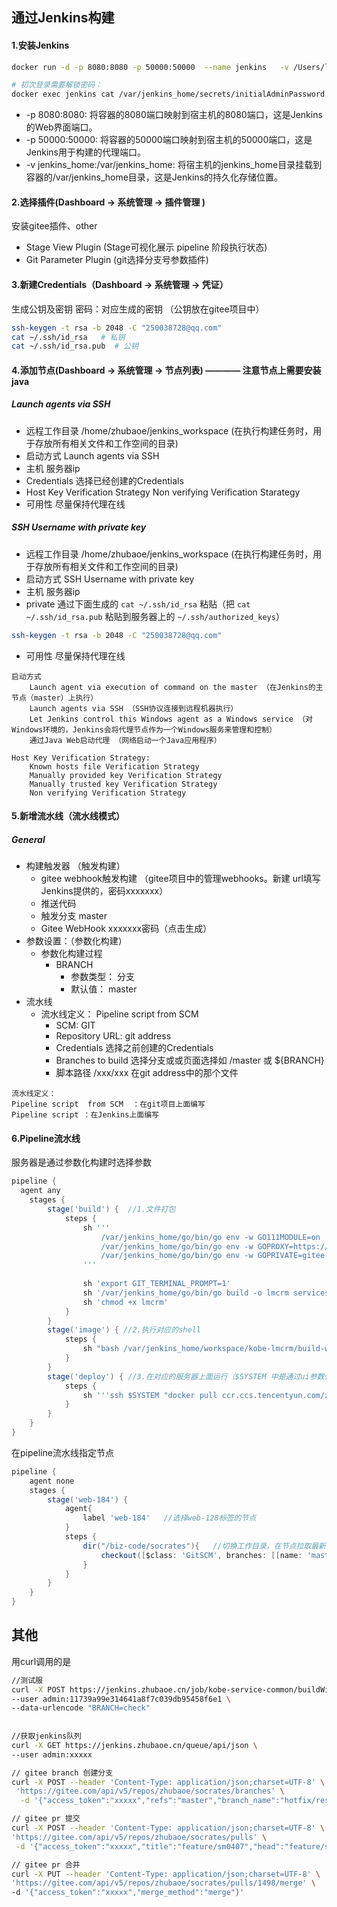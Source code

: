 ## 通过Jenkins构建

#### 1.安装Jenkins
```bash
docker run -d -p 8080:8080 -p 50000:50000  --name jenkins   -v /Users/linlong/Desktop/jenkin:/var/jenkins_home jenkins/jenkins:lts

# 初次登录需要解锁密码：
docker exec jenkins cat /var/jenkins_home/secrets/initialAdminPassword
```
* -p 8080:8080: 将容器的8080端口映射到宿主机的8080端口，这是Jenkins的Web界面端口。
* -p 50000:50000: 将容器的50000端口映射到宿主机的50000端口，这是Jenkins用于构建的代理端口。
* -v jenkins_home:/var/jenkins_home: 将宿主机的jenkins_home目录挂载到容器的/var/jenkins_home目录，这是Jenkins的持久化存储位置。

#### 2.选择插件(Dashboard ->  系统管理  ->  插件管理 )
安装gitee插件、other
- Stage View Plugin (Stage可视化展示 pipeline 阶段执行状态)
- Git Parameter Plugin (git选择分支号参数插件)

#### 3.新建Credentials（Dashboard ->  系统管理  ->  凭证）
生成公钥及密钥
密码：对应生成的密钥  （公钥放在gitee项目中）
```bash
ssh-keygen -t rsa -b 2048 -C "250038728@qq.com"
cat ~/.ssh/id_rsa   # 私钥
cat ~/.ssh/id_rsa.pub  # 公钥
```

#### 4.添加节点(Dashboard ->  系统管理  ->  节点列表) ———— 注意节点上需要安装java
##### Launch agents via SSH
* 远程工作目录  /home/zhubaoe/jenkins_workspace  (在执行构建任务时，用于存放所有相关文件和工作空间的目录)
* 启动方式   Launch agents via SSH
* 主机    服务器ip
* Credentials  选择已经创建的Credentials
*  Host Key Verification Strategy    Non verifying Verification Starategy
* 可用性  尽量保持代理在线

##### SSH Username with private key
* 远程工作目录  /home/zhubaoe/jenkins_workspace  (在执行构建任务时，用于存放所有相关文件和工作空间的目录)
* 启动方式   SSH Username with private key
* 主机     服务器ip
* private 通过下面生成的 `cat ~/.ssh/id_rsa` 粘贴（把 `cat ~/.ssh/id_rsa.pub` 粘贴到服务器上的 `~/.ssh/authorized_keys`）
```bash
ssh-keygen -t rsa -b 2048 -C "250038728@qq.com"
```
* 可用性  尽量保持代理在线

```
启动方式
    Launch agent via execution of command on the master （在Jenkins的主节点（master）上执行）
    Launch agents via SSH （SSH协议连接到远程机器执行）
    Let Jenkins control this Windows agent as a Windows service （对Windows环境的，Jenkins会将代理节点作为一个Windows服务来管理和控制）
    通过Java Web启动代理 （网络启动一个Java应用程序）

Host Key Verification Strategy:
    Known hosts file Verification Strategy
    Manually provided key Verification Strategy  
    Manually trusted key Verification Strategy
    Non verifying Verification Strategy
```

#### 5.新增流水线（流水线模式）
##### General
* 构建触发器 （触发构建）
	- gitee webhook触发构建  （gitee项目中的管理webhooks。新建 url填写Jenkins提供的，密码xxxxxxx）
	- 推送代码
	- 触发分支 master
	- Gitee WebHook xxxxxxx密码（点击生成）
* 参数设置：（参数化构建）
	- 参数化构建过程
		- BRANCH
			- 参数类型： 分支
			- 默认值： master
* 流水线
	- 流水线定义： Pipeline script  from SCM
		- SCM: GIT
		- Repository URL:     git address
		- Credentials  选择之前创建的Credentials
		- Branches to build   选择分支或或页面选择如      /master   或  ${BRANCH}
		- 脚本路径 /xxx/xxx    在git address中的那个文件

```
流水线定义：
Pipeline script  from SCM  ：在git项目上面编写
Pipeline script ：在Jenkins上面编写
```

#### 6.Pipeline流水线
服务器是通过参数化构建时选择参数
```groovy
pipeline {
  agent any 
    stages {
        stage('build') {  //1.文件打包
            steps {
                sh '''
                    /var/jenkins_home/go/bin/go env -w GO111MODULE=on
                    /var/jenkins_home/go/bin/go env -w GOPROXY=https://goproxy.io,direct
                    /var/jenkins_home/go/bin/go env -w GOPRIVATE=gitee.com/zhubaoe-go/jordan
                '''
                
                sh 'export GIT_TERMINAL_PROMPT=1'
                sh '/var/jenkins_home/go/bin/go build -o lmcrm services/lmcrm/lmcrm-service/cmd/lmcrm/main.go'
                sh 'chmod +x lmcrm'
            }
        }
        stage('image') { //2.执行对应的shell
            steps {
                sh "bash /var/jenkins_home/workspace/kobe-lmcrm/build-work/lmcrm/build.sh"
            }
        }
        stage('deploy') { //3.在对应的服务器上面运行（$SYSTEM 中是通过ui参数化构建时选择参数）
            steps {
                sh '''ssh $SYSTEM "docker pull ccr.ccs.tencentyun.com/zhubaoe/kobe:lmcrm_$(cat tag) && docker stop lmcrm && docker rm lmcrm && docker run -p 20015:20015 -p 21015:21015 -itd -v /biz-code/configs:/biz-code/configs -v /biz-code/logs:/biz-code/logs -v /etc/localtime:/etc/localtime --name lmcrm --net kong-net $(cat build-work/lmcrm/image)"'''
            }
        }
    }
}
```

在pipeline流水线指定节点
```groovy
pipeline {
    agent none
    stages {
        stage('web-184') {
            agent{
                label 'web-184'   //选择web-128标签的节点
            }
            steps {
                dir("/biz-code/socrates"){   //切换工作目录，在节点拉取最新的代码
                    checkout([$class: 'GitSCM', branches: [[name: 'master']], doGenerateSubmoduleConfigurations: false, extensions: [],  submoduleCfg: [], userRemoteConfigs: [[credentialsId: 'zhubaoe-pwd', url: 'https://gitee.com/zhubaoe/socrates.git']]])
                }
            }
        }
    }
}
```

## 其他
用curl调用的是
```bash
//测试服
curl -X POST https://jenkins.zhubaoe.cn/job/kobe-service-common/buildWithParameters \
--user admin:11739a99e314641a8f7c039db95458f6e1 \
--data-urlencode "BRANCH=check" 
  
 
//获取jenkins队列 
curl -X GET https://jenkins.zhubaoe.cn/queue/api/json \
--user admin:xxxxx 

// gitee branch 创建分支
curl -X POST --header 'Content-Type: application/json;charset=UTF-8' \
 'https://gitee.com/api/v5/repos/zhubaoe/socrates/branches' \
  -d '{"access_token":"xxxxx","refs":"master","branch_name":"hotfix/reshape_20240410"}'

// gitee pr 提交
curl -X POST --header 'Content-Type: application/json;charset=UTF-8' \
'https://gitee.com/api/v5/repos/zhubaoe/socrates/pulls' \
 -d '{"access_token":"xxxxx","title":"feature/sm0407","head":"feature/sm0407","base":"release/v3.5.40"}'

// gitee pr 合并
curl -X PUT --header 'Content-Type: application/json;charset=UTF-8' \
'https://gitee.com/api/v5/repos/zhubaoe/socrates/pulls/1498/merge' \
-d '{"access_token":"xxxxx","merge_method":"merge"}'

```
